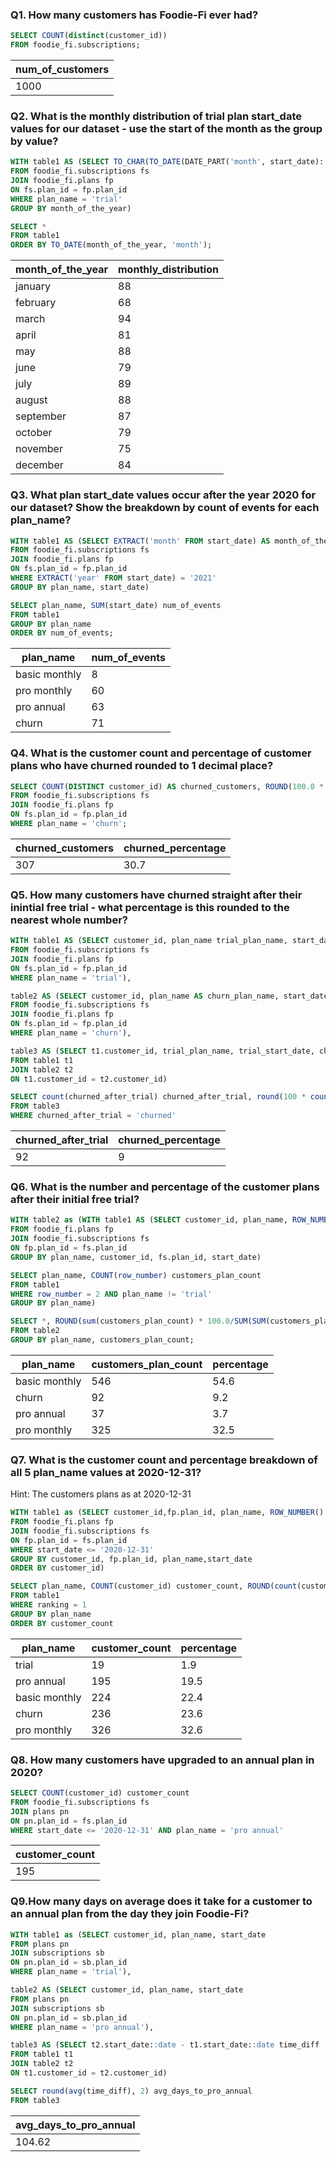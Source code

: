 ### Q1. How many customers has Foodie-Fi ever had?
``` SQL
SELECT COUNT(distinct(customer_id))
FROM foodie_fi.subscriptions;
```
| num_of_customers |
| ---------------- |
| 1000             |

### Q2. What is the monthly distribution of trial plan start_date values for our dataset - use the start of the month as the group by value?
```SQL
WITH table1 AS (SELECT TO_CHAR(TO_DATE(DATE_PART('month', start_date)::text, 'mm'), 'month') AS month_of_the_year, COUNT(start_date) monthly_distribution
FROM foodie_fi.subscriptions fs
JOIN foodie_fi.plans fp
ON fs.plan_id = fp.plan_id
WHERE plan_name = 'trial'
GROUP BY month_of_the_year)

SELECT *
FROM table1
ORDER BY TO_DATE(month_of_the_year, 'month');
```
| month_of_the_year | monthly_distribution |
| ----------------- | -------------------- |
| january           | 88                   |
| february          | 68                   |
| march             | 94                   |
| april             | 81                   |
| may               | 88                   |
| june              | 79                   |
| july              | 89                   |
| august            | 88                   |
| september         | 87                   |
| october           | 79                   |
| november          | 75                   |
| december          | 84                   |

### Q3. What plan start_date values occur after the year 2020 for our dataset? Show the breakdown by count of events for each plan_name?
```SQL
WITH table1 AS (SELECT EXTRACT('month' FROM start_date) AS month_of_the_year, COUNT(start_date) AS start_date, plan_name
FROM foodie_fi.subscriptions fs
JOIN foodie_fi.plans fp
ON fs.plan_id = fp.plan_id
WHERE EXTRACT('year' FROM start_date) = '2021'
GROUP BY plan_name, start_date)

SELECT plan_name, SUM(start_date) num_of_events
FROM table1
GROUP BY plan_name
ORDER BY num_of_events;
```
| plan_name     | num_of_events |
| ------------- | ------------- |
| basic monthly | 8             |
| pro monthly   | 60            |
| pro annual    | 63            |
| churn         | 71            |

### Q4. What is the customer count and percentage of customer plans who have churned rounded to 1 decimal place?
``` SQL
SELECT COUNT(DISTINCT customer_id) AS churned_customers, ROUND(100.0 * COUNT(DISTINCT customer_id)/(SELECT COUNT(DISTINCT customer_id) FROM foodie_fi.subscriptions), 1) AS churned_percentage
FROM foodie_fi.subscriptions fs
JOIN foodie_fi.plans fp
ON fs.plan_id = fp.plan_id
WHERE plan_name = 'churn';
```
| churned_customers | churned_percentage |
| ----------------- | ------------------ |
| 307               | 30.7               |

### Q5. How many customers have churned straight after their inintial free trial - what percentage is this rounded to the nearest whole number?
```SQL
WITH table1 AS (SELECT customer_id, plan_name trial_plan_name, start_date trial_start_date, ROW_NUMBER() OVER(PARTITION BY customer_id ORDER BY start_date)
FROM foodie_fi.subscriptions fs
JOIN foodie_fi.plans fp
ON fs.plan_id = fp.plan_id
WHERE plan_name = 'trial'),

table2 AS (SELECT customer_id, plan_name AS churn_plan_name, start_date churn_start_date, ROW_NUMBER() OVER(PARTITION BY customer_id ORDER BY start_date)
FROM foodie_fi.subscriptions fs
JOIN foodie_fi.plans fp
ON fs.plan_id = fp.plan_id
WHERE plan_name = 'churn'),

table3 AS (SELECT t1.customer_id, trial_plan_name, trial_start_date, churn_plan_name, churn_start_date, CASE WHEN (trial_start_date + 7) = churn_start_date THEN 'churned' ELSE 'subscribed' END AS churned_after_trial
FROM table1 t1
JOIN table2 t2
ON t1.customer_id = t2.customer_id)

SELECT count(churned_after_trial) churned_after_trial, round(100 * count(churned_after_trial)/ (SELECT COUNT(DISTINCT customer_id) FROM foodie_fi.subscriptions)) churned_percentage
FROM table3
WHERE churned_after_trial = 'churned'
```
| churned_after_trial | churned_percentage |
| ------------------- | ------------------ |
| 92                  | 9                  |

### Q6. What is the number and percentage of the customer plans after their initial free trial?
```SQL
WITH table2 as (WITH table1 AS (SELECT customer_id, plan_name, ROW_NUMBER() OVER(PARTITION BY fs.customer_id ORDER BY fs.plan_id)
FROM foodie_fi.plans fp
JOIN foodie_fi.subscriptions fs
ON fp.plan_id = fs.plan_id
GROUP BY plan_name, customer_id, fs.plan_id, start_date)

SELECT plan_name, COUNT(row_number) customers_plan_count
FROM table1
WHERE row_number = 2 AND plan_name != 'trial'
GROUP BY plan_name)

SELECT *, ROUND(sum(customers_plan_count) * 100.0/SUM(SUM(customers_plan_count)) OVER (), 1) AS percentage
FROM table2
GROUP BY plan_name, customers_plan_count;
```
| plan_name     | customers_plan_count | percentage |
| ------------- | -------------------- | ---------- |
| basic monthly | 546                  | 54.6       |
| churn         | 92                   | 9.2        |
| pro annual    | 37                   | 3.7        |
| pro monthly   | 325                  | 32.5       |

### Q7. What is the customer count and percentage breakdown of all 5 plan_name values at 2020-12-31?
Hint: The customers plans as at 2020-12-31
```SQL
WITH table1 as (SELECT customer_id,fp.plan_id, plan_name, ROW_NUMBER() OVER(PARTITION BY customer_id ORDER BY start_date DESC) ranking, start_date
FROM foodie_fi.plans fp
JOIN foodie_fi.subscriptions fs
ON fp.plan_id = fs.plan_id
WHERE start_date <= '2020-12-31'
GROUP BY customer_id, fp.plan_id, plan_name,start_date
ORDER BY customer_id)

SELECT plan_name, COUNT(customer_id) customer_count, ROUND(count(customer_id) * 100.0/SUM(COUNT(customer_id)) OVER (), 1) AS percentage
FROM table1
WHERE ranking = 1
GROUP BY plan_name
ORDER BY customer_count
```
| plan_name     | customer_count | percentage |
| ------------- | -------------- | ---------- |
| trial         | 19             | 1.9        |
| pro annual    | 195            | 19.5       |
| basic monthly | 224            | 22.4       |
| churn         | 236            | 23.6       |
| pro monthly   | 326            | 32.6       |

### Q8. How many customers have upgraded to an annual plan in 2020?
```SQL
SELECT COUNT(customer_id) customer_count
FROM foodie_fi.subscriptions fs
JOIN plans pn
ON pn.plan_id = fs.plan_id
WHERE start_date <= '2020-12-31' AND plan_name = 'pro annual'
```
| customer_count |
| -------------- |
| 195            |

### Q9.How many days on average does it take for a customer to an annual plan from the day they join Foodie-Fi?
```SQL
WITH table1 as (SELECT customer_id, plan_name, start_date
FROM plans pn
JOIN subscriptions sb
ON pn.plan_id = sb.plan_id
WHERE plan_name = 'trial'),

table2 AS (SELECT customer_id, plan_name, start_date
FROM plans pn
JOIN subscriptions sb
ON pn.plan_id = sb.plan_id
WHERE plan_name = 'pro annual'),

table3 AS (SELECT t2.start_date::date - t1.start_date::date time_diff
FROM table1 t1
JOIN table2 t2
ON t1.customer_id = t2.customer_id)

SELECT round(avg(time_diff), 2) avg_days_to_pro_annual
FROM table3
```
| avg_days_to_pro_annual |
| ---------------------- |
| 104.62                 |
